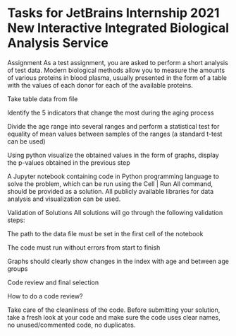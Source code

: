 # Tasks for JetBrains Internship 2021 New Interactive Integrated Biological Analysis Service

Assignment As a test assignment, you are asked to perform a short analysis of test data. Modern biological methods allow you to measure the amounts of various proteins in blood plasma, usually presented in the form of a table with the values of each donor for each of the available proteins.

Take table data from file

Identify the 5 indicators that change the most during the aging process

Divide the age range into several ranges and perform a statistical test for equality of mean values between samples of the ranges (a standard t-test can be used)

Using python visualize the obtained values in the form of graphs, display the p-values obtained in the previous step

A Jupyter notebook containing code in Python programming language to solve the problem, which can be run using the Cell | Run All command, should be provided as a solution. All publicly available libraries for data analysis and visualization can be used.

Validation of Solutions All solutions will go through the following validation steps:

The path to the data file must be set in the first cell of the notebook

The code must run without errors from start to finish

Graphs should clearly show changes in the index with age and between age groups

Code review and final selection

How to do a code review?

Take care of the cleanliness of the code. Before submitting your solution, take a fresh look at your code and make sure the code uses clear names, no unused/commented code, no duplicates.
